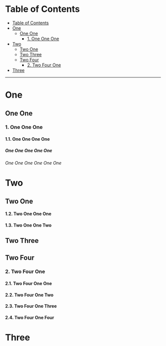 <!-- !numberedheadings (level=4 minlevel=3) -->

# Table of Contents

<!-- !toc -->

* [Table of Contents](#table-of-contents)
* [One](#one)
  * [One One](#one-one)
    * [1\. One One One](#1-one-one-one)
* [Two](#two)
  * [Two One](#two-one)
  * [Two Three](#two-three)
  * [Two Four](#two-four)
    * [2\. Two Four One](#2-two-four-one)
* [Three](#three)

<!-- toc! -->

----

# One

## One One

### 1\. One One One

#### 1.1\. One One One One

##### One One One One One

###### One One One One One One

# Two

## Two One

#### 1.2\. Two One One One

#### 1.3\. Two One One Two

## Two Three

## Two Four

### 2\. Two Four One

#### 2.1\. Two Four One One

#### 2.2\. Two Four One Two

#### 2.3\. Two Four One Three

#### 2.4\. Two Four One Four

# Three

